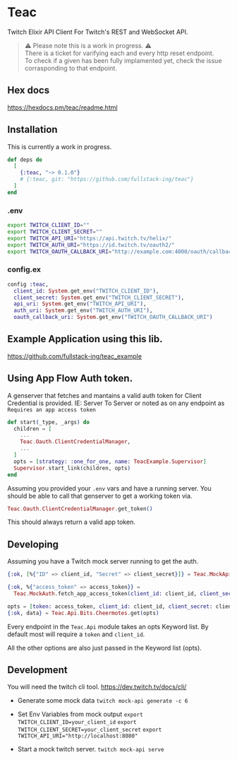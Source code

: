 # Teac

Twitch Elixir API Client
For Twitch's REST and WebSocket API.

> ⚠️  Please note this is a work in progress. ⚠️   
> There is a ticket for varifying each and every http reset endpoint.    
> To check if a given has been fully implamented yet, check the issue corrasponding to that endpoint.    

## Hex docs

https://hexdocs.pm/teac/readme.html

## Installation

This is currently a work in progress.

```elixir
def deps do
  [
    {:teac, "~> 0.1.0"}
    # {:teac, git: "https://github.com/fullstack-ing/teac"}
  ]
end
```

### .env
```bash
export TWITCH_CLIENT_ID=""
export TWITCH_CLIENT_SECRET=""
export TWITCH_API_URI="https://api.twitch.tv/helix/"
export TWITCH_AUTH_URI="https://id.twitch.tv/oauth2/"
export TWITCH_OAUTH_CALLBACK_URI="http://example.com:4000/oauth/callbacks/twitch/"
```

### config.ex

```elixir
config :teac,
  client_id: System.get_env("TWITCH_CLIENT_ID"),
  client_secret: System.get_env("TWITCH_CLIENT_SECRET"),
  api_uri: System.get_env("TWITCH_API_URI"),
  auth_uri: System.get_env("TWITCH_AUTH_URI"),
  oauth_callback_uri: System.get_env("TWITCH_OAUTH_CALLBACK_URI")
```

## Example Application using this lib.
https://github.com/fullstack-ing/teac_example

## Using App Flow Auth token.

A genserver that fetches and mantains a valid auth token for Client Credential is provided.
IE: Server To Server or noted as on any endpoint as `Requires an app access token`

```elixir
def start(_type, _args) do
  children = [
    ...
    Teac.Oauth.ClientCredentialManager,
    ...
  ]
  opts = [strategy: :one_for_one, name: TeacExample.Supervisor]
  Supervisor.start_link(children, opts)
end
```

Assuming you provided your `.env` vars and have a running server.
You should be able to call that genserver to get a working token via.

```elixir
Teac.Oauth.ClientCredentialManager.get_token()
```

This should always return a valid app token.


## Developing
Assuming you have a Twitch mock server running to get the auth.
```elixir
{:ok, [%{"ID" => client_id, "Secret" => client_secret}]} = Teac.MockApi.clients()

{:ok, %{"access_token" => access_token}} =
  Teac.MockAuth.fetch_app_access_token(client_id: client_id, client_secret: client_secret)

opts = [token: access_token, client_id: client_id, client_secret: client_secret]
{:ok, data} = Teac.Api.Bits.Cheermotes.get(opts)
```

Every endpoint in the `Teac.Api` module takes an opts Keyword list.
By default most will require a `token` and `client_id`.

All the other options are also just passed in the Keyword list (opts).

## Development

You will need the twitch cli tool.
https://dev.twitch.tv/docs/cli/

* Generate some mock data
  `twitch mock-api generate -c 6`

* Set Env Variables from mock output
  `export TWITCH_CLIENT_ID=your_client_id`
  `export TWITCH_CLIENT_SECRET=your_client_secret`
  `export TWITCH_API_URI="http://localhost:8080"`

* Start a mock twitch server.
  `twitch mock-api serve`
